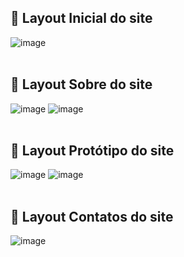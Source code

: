 ## :page_with_curl: Layout Inicial do site

![image](https://github.com/user-attachments/assets/e36e5b47-52c9-4bf6-b6cd-78ed828e410e)
<br>
<br>

## :page_with_curl: Layout Sobre do site
![image](https://github.com/user-attachments/assets/6dc0e154-1077-4c8e-b0e3-f34aeed3bfe0)
![image](https://github.com/user-attachments/assets/1806c886-40e1-4532-ba36-952b40f43ee9)
<br>
<br>

## :page_with_curl: Layout Protótipo do site
![image](https://github.com/user-attachments/assets/f9ddfa3a-75e3-44c0-8c61-e4c270eb49d2)
![image](https://github.com/user-attachments/assets/66210272-5be1-40bf-806e-bf97f0820027)
<br>
<br>

## :page_with_curl: Layout Contatos do site
![image](https://github.com/user-attachments/assets/597eccbd-d09c-4fdc-ac06-0622099c9de9)
